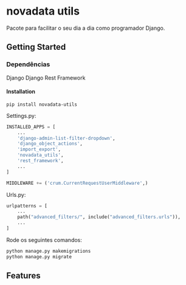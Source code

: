 # novadata utils
Pacote para facilitar o seu dia a dia como programador Django.

## Getting Started

### Dependências
Django
Django Rest Framework

#### Installation
```shell
pip install novadata-utils
```

Settings.py:
```python
INSTALLED_APPS = [
    ...
    'django-admin-list-filter-dropdown',
    'django_object_actions',
    'import_export',
    'novadata_utils',
    'rest_framework',
    ...
]

MIDDLEWARE += ('crum.CurrentRequestUserMiddleware',)
```

Urls.py:
```python
urlpatterns = [
    ...
    path("advanced_filters/", include("advanced_filters.urls")),
    ...
]
```

Rode os seguintes comandos:
```python
python manage.py makemigrations
python manage.py migrate
```

## Features

